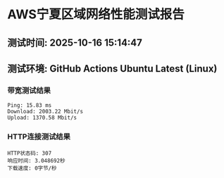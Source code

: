 # AWS宁夏区域网络性能测试报告
## 测试时间: 2025-10-16 15:14:47
## 测试环境: GitHub Actions Ubuntu Latest (Linux)

### 带宽测试结果
```
Ping: 15.83 ms
Download: 2003.22 Mbit/s
Upload: 1370.58 Mbit/s
```

### HTTP连接测试结果
```
HTTP状态码: 307
响应时间: 3.048692秒
下载速度: 0字节/秒
```

